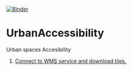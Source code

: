 [![Binder](https://mybinder.org/badge_logo.svg)](https://mybinder.org/v2/gh/sgcortes/UrbanAccessibility/HEAD)
# UrbanAccessibility
Urban spaces Accesibility
1. [Connect to WMS service and download tiles.](https://github.com/sgcortes/UrbanAccessibility/blob/b7417ab41faf1e90d5e6d4a8cfda4a210d17a303/ConectarWMSdescargarTeselasWORLD.ipynb)
